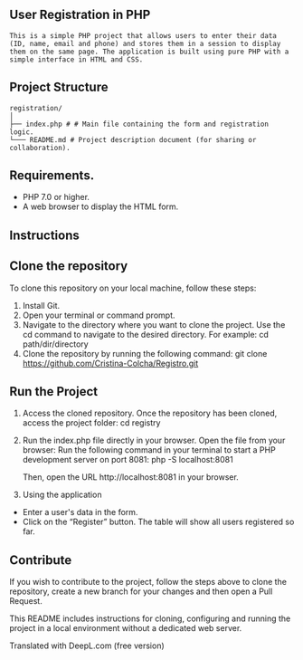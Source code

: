  
## User Registration in PHP
    This is a simple PHP project that allows users to enter their data (ID, name, email and phone) and stores them in a session to display them on the same page. The application is built using pure PHP with a simple interface in HTML and CSS.
## Project Structure
    registration/
    │
    ├── index.php # # Main file containing the form and registration logic.
    └─── README.md # Project description document (for sharing or collaboration).
## Requirements.
- PHP 7.0 or higher.
- A web browser to display the HTML form.
## Instructions
  
## Clone the repository
To clone this repository on your local machine, follow these steps:
1. Install Git.
2. Open your terminal or command prompt.
3. Navigate to the directory where you want to clone the project. Use the cd command to navigate to the desired directory. For example:
    cd path/dir/directory
4. Clone the repository by running the following command:
    git clone https://github.com/Cristina-Colcha/Registro.git
## Run the Project
1. Access the cloned repository. Once the repository has been cloned, access the project folder:
    cd registry
2. Run the index.php file directly in your browser. Open the file from your browser:
Run the following command in your terminal to start a PHP development server on port 8081:
    php -S localhost:8081
    
    Then, open the URL http://localhost:8081 in your browser.
3. Using the application
- Enter a user's data in the form.
- Click on the “Register” button.
The table will show all users registered so far.
## Contribute
If you wish to contribute to the project, follow the steps above to clone the repository, create a new branch for your changes and then open a Pull Request.

This README includes instructions for cloning, configuring and running the project in a local environment without a dedicated web server.


Translated with DeepL.com (free version)